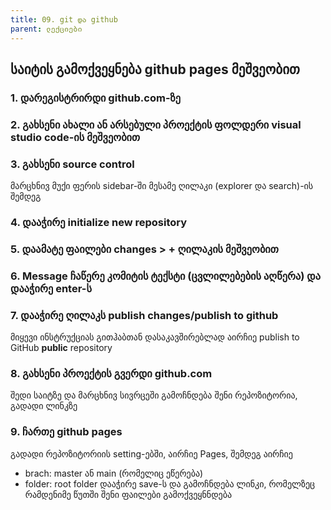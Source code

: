 ```yaml
---
title: 09. git და github
parent: ლექციები
---
```



## საიტის გამოქვეყნება github pages მეშვეობით
### 1. დარეგისტრირდი github.com-ზე
### 2. გახსენი ახალი ან არსებული პროექტის ფოლდერი visual studio code-ის მეშვეობით
### 3. გახსენი source control
მარცხნივ მუქი ფერის sidebar-ში მესამე ღილაკი (explorer და search)-ის შემდეგ
### 4. დააჭირე initialize new repository
### 5. დაამატე ფაილები changes > + ღილაკის მეშვეობით
### 6. Message ჩაწერე კომიტის ტექსტი (ცვლილებების აღწერა) და დააჭირე enter-ს
### 7. დააჭირე ღილაკს publish changes/publish to github
მიყევი ინსტრუქციას გითჰაბთან დასაკავშირებლად
აირჩიე publish to GitHub **public** repository
### 8. გახსენი პროექტის გვერდი github.com
შედი საიტზე და მარცხნივ სივრცეში გამოჩნდება შენი რეპოზიტორია, გადადი ლინკზე
### 9. ჩართე github pages
გადადი რეპოზიტორიის setting-ებში, აირჩიე Pages, შემდეგ აირჩიე
- brach: master ან main (რომელიც ეწერება)
- folder: root folder
დააჭირე save-ს და გამოჩნდება ლინკი, რომელზეც რამდენიმე წუთში შენი ფაილები გამოქვეყნნდება



